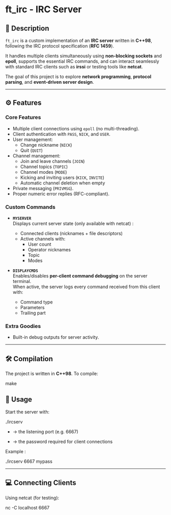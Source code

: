 # ft_irc - IRC Server

## 📌 Description
`ft_irc` is a custom implementation of an **IRC server** written in **C++98**, following the IRC protocol specification (**RFC 1459**).  

It handles multiple clients simultaneously using **non-blocking sockets** and **epoll**, supports the essential IRC commands, and can interact seamlessly with standard IRC clients such as **irssi** or testing tools like **netcat**.  

The goal of this project is to explore **network programming**, **protocol parsing**, and **event-driven server design**.

---

## ⚙️ Features

### Core Features

- Multiple client connections using `epoll` (no multi-threading).
- Client authentication with `PASS`, `NICK`, and `USER`.
- User management:
  - Change nickname (`NICK`)
  - Quit (`QUIT`)
- Channel management:
  - Join and leave channels (`JOIN`)
  - Channel topics (`TOPIC`)
  - Channel modes (`MODE`)
  - Kicking and inviting users (`KICK`, `INVITE`)
  - Automatic channel deletion when empty
- Private messaging (`PRIVMSG`).
- Proper numeric error replies (RFC-compliant).

### Custom Commands

- **`MYSERVER`**  
  Displays current server state (only available with netcat) :
 
  - Connected clients (nicknames + file descriptors)  
  - Active channels with:
    - User count
    - Operator nicknames
    - Topic
    - Modes  

- **`DISPLAYCMDS`**  
  Enables/disables **per-client command debugging** on the server terminal.  
  When active, the server logs every command received from this client with:
  
  - Command type  
  - Parameters  
  - Trailing part  

### Extra Goodies

- Built-in debug outputs for server activity.

---

## 🛠️ Compilation

The project is written in **C++98**. To compile:

make


## 🚀 Usage

Start the server with:

./ircserv <port> <password>

- <port> → the listening port (e.g. 6667)

- <password> → the password required for client connections

Example :

./ircserv 6667 mypass

---

## 💻 Connecting Clients


Using netcat (for testing):

nc -C localhost 6667

